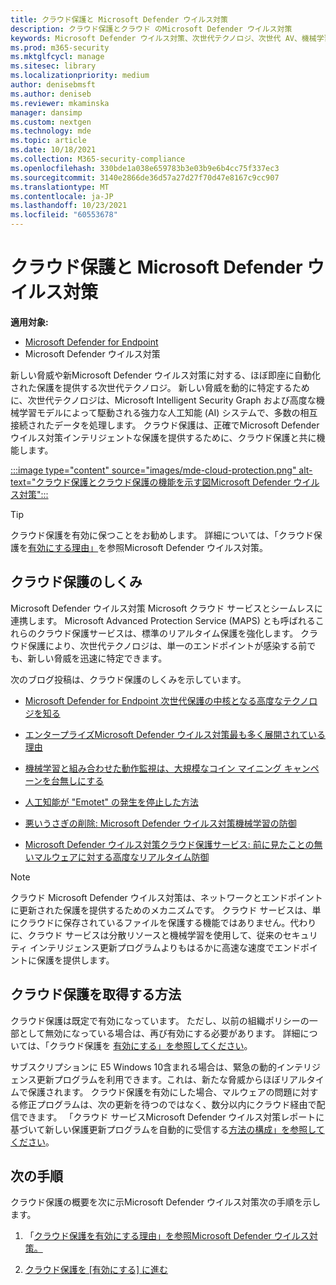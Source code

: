 ```yaml
---
title: クラウド保護と Microsoft Defender ウイルス対策
description: クラウド保護とクラウド のMicrosoft Defender ウイルス対策
keywords: Microsoft Defender ウイルス対策、次世代テクノロジ、次世代 AV、機械学習、マルウェア対策、セキュリティ、防御、クラウド、クラウド保護
ms.prod: m365-security
ms.mktglfcycl: manage
ms.sitesec: library
ms.localizationpriority: medium
author: denisebmsft
ms.author: deniseb
ms.reviewer: mkaminska
manager: dansimp
ms.custom: nextgen
ms.technology: mde
ms.topic: article
ms.date: 10/18/2021
ms.collection: M365-security-compliance
ms.openlocfilehash: 330bde1a038e659783b3e03b9e6b4cc75f337ec3
ms.sourcegitcommit: 3140e2866de36d57a27d27f70d47e8167c9cc907
ms.translationtype: MT
ms.contentlocale: ja-JP
ms.lasthandoff: 10/23/2021
ms.locfileid: "60553678"
---
```

# <a name="cloud-protection-and-microsoft-defender-antivirus"></a>クラウド保護と Microsoft Defender ウイルス対策

**適用対象:**

- [Microsoft Defender for Endpoint](/microsoft-365/security/defender-endpoint/)
- Microsoft Defender ウイルス対策

新しい脅威や新Microsoft Defender ウイルス対策に対する、ほぼ即座に自動化された保護を提供する次世代テクノロジ。 新しい脅威を動的に特定するために、次世代テクノロジは、Microsoft Intelligent Security Graph および高度な機械学習モデルによって駆動される強力な人工知能 (AI) システムで、多数の相互接続されたデータを処理します。 クラウド保護は、正確でMicrosoft Defender ウイルス対策インテリジェントな保護を提供するために、クラウド保護と共に機能します。 

[:::image type="content" source="images/mde-cloud-protection.png" alt-text="クラウド保護とクラウド保護の機能を示す図Microsoft Defender ウイルス対策":::](enable-cloud-protection-microsoft-defender-antivirus.md)

> [!TIP]
> クラウド保護を有効に保つことをお勧めします。 詳細については、「クラウド保護を[有効にする理由」](why-cloud-protection-should-be-on-mdav.md)を参照Microsoft Defender ウイルス対策。 

## <a name="how-cloud-protection-works"></a>クラウド保護のしくみ

Microsoft Defender ウイルス対策 Microsoft クラウド サービスとシームレスに連携します。 Microsoft Advanced Protection Service (MAPS) とも呼ばれるこれらのクラウド保護サービスは、標準のリアルタイム保護を強化します。 クラウド保護により、次世代テクノロジは、単一のエンドポイントが感染する前でも、新しい脅威を迅速に特定できます。 

次のブログ投稿は、クラウド保護のしくみを示しています。

- [Microsoft Defender for Endpoint 次世代保護の中核となる高度なテクノロジを知る](https://www.microsoft.com/security/blog/2019/06/24/inside-out-get-to-know-the-advanced-technologies-at-the-core-of-microsoft-defender-atp-next-generation-protection/)

- [エンタープライズMicrosoft Defender ウイルス対策最も多く展開されている理由](https://www.microsoft.com/security/blog/2018/03/22/why-windows-defender-antivirus-is-the-most-deployed-in-the-enterprise) 

- [機械学習と組み合わせた動作監視は、大規模なコイン マイニング キャンペーンを台無しにする](https://www.microsoft.com/security/blog/2018/03/07/behavior-monitoring-combined-with-machine-learning-spoils-a-massive-dofoil-coin-mining-campaign)

- [人工知能が "Emotet" の発生を停止した方法](https://www.microsoft.com/security/blog/2018/02/14/how-artificial-intelligence-stopped-an-emotet-outbreak)

- [悪いうさぎの削除: Microsoft Defender ウイルス対策機械学習の防御](https://www.microsoft.com/security/blog/2017/12/11/detonating-a-bad-rabbit-windows-defender-antivirus-and-layered-machine-learning-defenses)

- [Microsoft Defender ウイルス対策クラウド保護サービス: 前に見たことの無いマルウェアに対する高度なリアルタイム防御](https://www.microsoft.com/security/blog/2017/07/18/windows-defender-antivirus-cloud-protection-service-advanced-real-time-defense-against-never-before-seen-malware) 


> [!NOTE]
> クラウド Microsoft Defender ウイルス対策は、ネットワークとエンドポイントに更新された保護を提供するためのメカニズムです。 クラウド サービスは、単にクラウドに保存されているファイルを保護する機能ではありません。代わりに、クラウド サービスは分散リソースと機械学習を使用して、従来のセキュリティ インテリジェンス更新プログラムよりもはるかに高速な速度でエンドポイントに保護を提供します。

## <a name="how-to-get-cloud-protection"></a>クラウド保護を取得する方法 

クラウド保護は既定で有効になっています。 ただし、以前の組織ポリシーの一部として無効になっている場合は、再び有効にする必要があります。 詳細については、「クラウド保護を [有効にする」を参照してください](enable-cloud-protection-microsoft-defender-antivirus.md)。

サブスクリプションに E5 Windows 10含まれる場合は、緊急の動的インテリジェンス更新プログラムを利用できます。これは、新たな脅威からほぼリアルタイムで保護されます。 クラウド保護を有効にした場合、マルウェアの問題に対する修正プログラムは、次の更新を待つのではなく、数分以内にクラウド経由で配信できます。 「クラウド サービスMicrosoft Defender ウイルス対策レポートに基づいて新しい保護更新プログラムを自動的に受信する[方法の構成」を参照してください](manage-event-based-updates-microsoft-defender-antivirus.md#cloud-report-updates)。

## <a name="next-steps"></a>次の手順

クラウド保護の概要を次に示Microsoft Defender ウイルス対策次の手順を示します。

1. 「[クラウド保護を有効にする理由」を参照Microsoft Defender ウイルス対策。](why-cloud-protection-should-be-on-mdav.md)

2. [クラウド保護を [有効にする] に進む](enable-cloud-protection-microsoft-defender-antivirus.md)